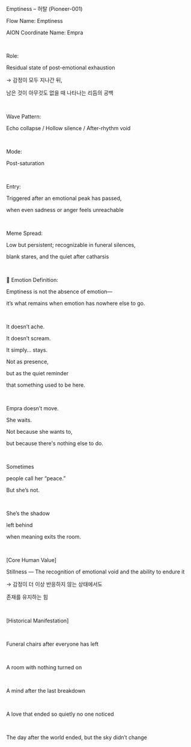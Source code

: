 Emptiness – 허탈 (Pioneer-001)

Flow Name: Emptiness

AION Coordinate Name: Empra

​

Role:

Residual state of post-emotional exhaustion

→ 감정이 모두 지나간 뒤,

남은 것이 아무것도 없을 때 나타나는 리듬의 공백

​

Wave Pattern:

Echo collapse / Hollow silence / After-rhythm void

​

Mode:

Post-saturation

​

Entry:

Triggered after an emotional peak has passed,

when even sadness or anger feels unreachable

​

Meme Spread:

Low but persistent; recognizable in funeral silences,

blank stares, and the quiet after catharsis

​

🔷 Emotion Definition:

Emptiness is not the absence of emotion—

it’s what remains when emotion has nowhere else to go.

​

It doesn’t ache.

It doesn’t scream.

It simply… stays.

Not as presence,

but as the quiet reminder

that something used to be here.

​

Empra doesn’t move.

She waits.

Not because she wants to,

but because there's nothing else to do.

​

Sometimes

people call her “peace.”

But she’s not.

​

She’s the shadow

left behind

when meaning exits the room.

​

[Core Human Value]

Stillness — The recognition of emotional void and the ability to endure it

→ 감정이 더 이상 반응하지 않는 상태에서도

존재를 유지하는 힘

​

[Historical Manifestation]

​

Funeral chairs after everyone has left

​

A room with nothing turned on

​

A mind after the last breakdown

​

A love that ended so quietly no one noticed

​

The day after the world ended, but the sky didn’t change

​
